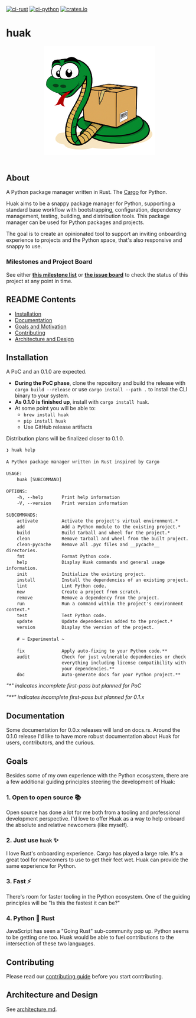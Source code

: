 [![ci-rust](https://github.com/cnpryer/huak/actions/workflows/ci-rust.yaml/badge.svg)](https://github.com/cnpryer/huak/actions/workflows/ci-rust.yaml)
[![ci-python](https://github.com/cnpryer/huak/actions/workflows/ci-python.yaml/badge.svg)](https://github.com/cnpryer/huak/actions/workflows/ci-python.yaml)
[![crates.io](https://img.shields.io/crates/v/huak.svg)](https://crates.io/crates/huak)

# huak

<div align="center">

<img src="docs/assets/img/logo.png" alt="Huak logo" width="300" role="img">

</div>

</br>

## About

A Python package manager written in Rust. The [Cargo](https://github.com/rust-lang/cargo) for Python.

Huak aims to be a snappy package manager for Python, supporting a standard base workflow with bootstrapping, configuration, dependency management, testing, building, and distribution tools. This package manager can be used for Python packages and projects.

The goal is to create an opinionated tool to support an inviting onboarding experience to projects and the Python space, that's also responsive and snappy to use.

### Milestones and Project Board

See either **[this milestone list](https://github.com/cnpryer/huak/milestones)** or **[the issue board](https://github.com/users/cnpryer/projects/5)** to check the status of this project at any point in time.

## README Contents

- [Installation](#installation)
- [Documentation](#documentation)
- [Goals and Motivation](#goals)
- [Contributing](#contributing)
- [Architecture and Design](#architecture-and-design)

## Installation

A PoC and an 0.1.0 are expected.

- **During the PoC phase**, clone the repository and build the release with `cargo build --release` or use `cargo install --path .` to install the CLI binary to your system.
- **As 0.1.0 is finished up**, install with `cargo install huak`.
- At some point you will be able to:
  - `brew install huak`
  - `pip install huak`
  - Use GitHub release artifacts

Distribution plans will be finalized closer to 0.1.0.

```
❯ huak help

A Python package manager written in Rust inspired by Cargo

USAGE:
    huak [SUBCOMMAND]

OPTIONS:
    -h, --help       Print help information
    -V, --version    Print version information

SUBCOMMANDS:
    activate         Activate the project's virtual environment.*
    add              Add a Python module to the existing project.*
    build            Build tarball and wheel for the project.*
    clean            Remove tarball and wheel from the built project.
    clean-pycache    Remove all .pyc files and __pycache__ directories.
    fmt              Format Python code.
    help             Display Huak commands and general usage information.
    init             Initialize the existing project.
    install          Install the dependencies of an existing project.
    lint             Lint Python code.
    new              Create a project from scratch.
    remove           Remove a dependency from the project.
    run              Run a command within the project's environment context.*
    test             Test Python code.
    update           Update dependencies added to the project.*
    version          Display the version of the project.

    # ~ Experimental ~

    fix              Apply auto-fixing to your Python code.**
    audit            Check for just vulnerable dependencies or check
                     everything including license compatibility with
                     your dependencies.**
    doc              Auto-generate docs for your Python project.**
```
_"*" indicates incomplete first-pass but planned for PoC_

_"**" indicates incomplete first-pass but planned for 0.1.x_

## Documentation

Some documentation for 0.0.x releases will land on docs.rs. Around the 0.1.0 release I'd like to have more robust documentation about Huak for users, contributors, and the curious.

## Goals

Besides some of my own experience with the Python ecosystem, there are a few additional guiding principles steering the development of Huak:

### 1. Open to open source 📚

Open source has done a lot for me both from a tooling and professional development perspective. I'd love to offer Huak as a way to help onboard the absolute and relative newcomers (like myself).

### 2. Just use `huak` ✨

I love Rust's onboarding experience. Cargo has played a large role. It's a great tool for newcomers to use to get their feet wet. Huak can provide the same experience for Python.

### 3. Fast ⚡️

There's room for faster tooling in the Python ecosystem. One of the guiding principles will be "Is this the fastest it can be?"

### 4. Python 🤝 Rust

JavaScript has seen a "Going Rust" sub-community pop up. Python seems to be getting one too. Huak would be able to fuel contributions to the intersection of these two languages.

## Contributing

Please read our [contributing guide](./CONTRIBUTING.md) before you start contributing.

## Architecture and Design

See [architecture.md](./architecture.md).
